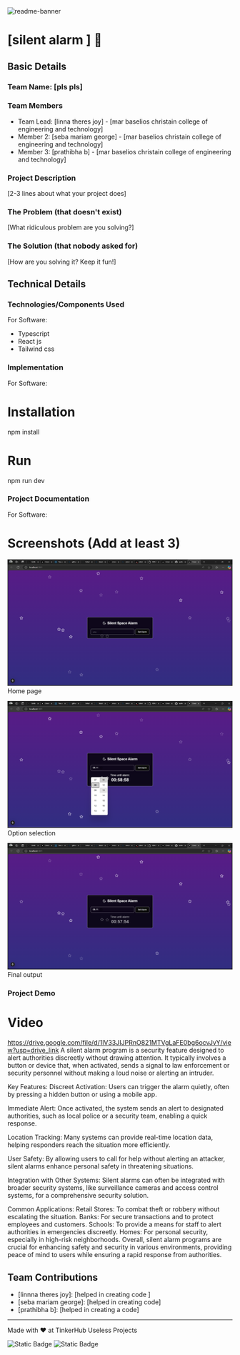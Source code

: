<img width="1280" alt="readme-banner" src="https://github.com/user-attachments/assets/35332e92-44cb-425b-9dff-27bcf1023c6c">

# [silent alarm ] 🎯


## Basic Details
### Team Name: [pls pls]


### Team Members
- Team Lead: [linna theres joy] - [mar baselios christain college of engineering and technology]
- Member 2: [seba mariam george] - [mar baselios christain college of engineering and technology]
- Member 3: [prathibha b] - [mar baselios christain college of engineering and technology]

### Project Description
[2-3 lines about what your project does]

### The Problem (that doesn't exist)
[What ridiculous problem are you solving?]

### The Solution (that nobody asked for)
[How are you solving it? Keep it fun!]

## Technical Details
### Technologies/Components Used
For Software:
- Typescript
- React js
- Tailwind css

### Implementation
For Software:
# Installation
npm install

# Run
npm run dev

### Project Documentation
For Software:

# Screenshots (Add at least 3)

![alt text](image.png)
Home page

![alt text](image-1.png)
Option selection

![alt text](image-2.png)
Final output


### Project Demo
# Video
https://drive.google.com/file/d/1lV33JIJPRnO821MTVgLaFE0bg6ocvJvY/view?usp=drive_link
A silent alarm program is a security feature designed to alert authorities discreetly without drawing attention. It typically involves a button or device that, when activated, sends a signal to law enforcement or security personnel without making a loud noise or alerting an intruder.

Key Features:
Discreet Activation: Users can trigger the alarm quietly, often by pressing a hidden button or using a mobile app.

Immediate Alert: Once activated, the system sends an alert to designated authorities, such as local police or a security team, enabling a quick response.

Location Tracking: Many systems can provide real-time location data, helping responders reach the situation more efficiently.

User Safety: By allowing users to call for help without alerting an attacker, silent alarms enhance personal safety in threatening situations.

Integration with Other Systems: Silent alarms can often be integrated with broader security systems, like surveillance cameras and access control systems, for a comprehensive security solution.

Common Applications:
Retail Stores: To combat theft or robbery without escalating the situation.
Banks: For secure transactions and to protect employees and customers.
Schools: To provide a means for staff to alert authorities in emergencies discreetly.
Homes: For personal security, especially in high-risk neighborhoods.
Overall, silent alarm programs are crucial for enhancing safety and security in various environments, providing peace of mind to users while ensuring a rapid response from authorities.


## Team Contributions
- [linnna theres joy]: [helped  in creating code ]
- [seba mariam george]: [helped in creating code]
- [prathibha b]: [helped in creating a code]

---
Made with ❤️ at TinkerHub Useless Projects 

![Static Badge](https://img.shields.io/badge/TinkerHub-24?color=%23000000&link=https%3A%2F%2Fwww.tinkerhub.org%2F)
![Static Badge](https://img.shields.io/badge/UselessProject--24-24?link=https%3A%2F%2Fwww.tinkerhub.org%2Fevents%2FQ2Q1TQKX6Q%2FUseless%2520Projects)




